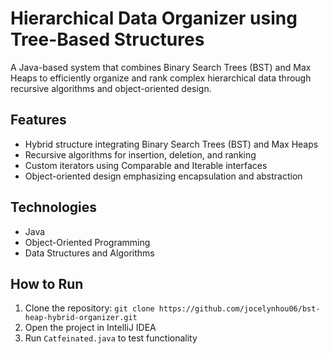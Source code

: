 # Hierarchical Data Organizer using Tree-Based Structures

A Java-based system that combines Binary Search Trees (BST) and Max Heaps to efficiently organize and rank complex hierarchical data through recursive algorithms and object-oriented design.

## Features
- Hybrid structure integrating Binary Search Trees (BST) and Max Heaps  
- Recursive algorithms for insertion, deletion, and ranking  
- Custom iterators using Comparable and Iterable interfaces  
- Object-oriented design emphasizing encapsulation and abstraction  

## Technologies
- Java  
- Object-Oriented Programming  
- Data Structures and Algorithms  

## How to Run
1. Clone the repository: `git clone https://github.com/jocelynhou06/bst-heap-hybrid-organizer.git`  
2. Open the project in IntelliJ IDEA  
3. Run `Catfeinated.java` to test functionality
